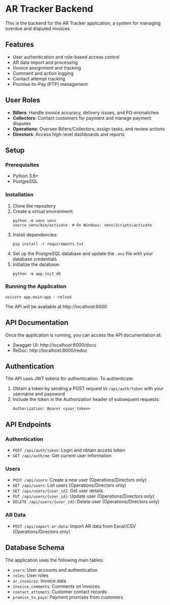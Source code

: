 # AR Tracker Backend

This is the backend for the AR Tracker application, a system for managing overdue and disputed invoices.

## Features

- User authentication and role-based access control
- AR data import and processing
- Invoice assignment and tracking
- Comment and action logging
- Contact attempt tracking
- Promise-to-Pay (PTP) management

## User Roles

- **Billers**: Handle invoice accuracy, delivery issues, and PO mismatches
- **Collectors**: Contact customers for payment and manage payment disputes
- **Operations**: Oversee Billers/Collectors, assign tasks, and review actions
- **Directors**: Access high-level dashboards and reports

## Setup

### Prerequisites

- Python 3.8+
- PostgreSQL

### Installation

1. Clone the repository
2. Create a virtual environment:
   ```
   python -m venv venv
   source venv/bin/activate  # On Windows: venv\Scripts\activate
   ```
3. Install dependencies:
   ```
   pip install -r requirements.txt
   ```
4. Set up the PostgreSQL database and update the `.env` file with your database credentials
5. Initialize the database:
   ```
   python -m app.init_db
   ```

### Running the Application

```
uvicorn app.main:app --reload
```

The API will be available at http://localhost:8000

## API Documentation

Once the application is running, you can access the API documentation at:
- Swagger UI: http://localhost:8000/docs
- ReDoc: http://localhost:8000/redoc

## Authentication

The API uses JWT tokens for authentication. To authenticate:

1. Obtain a token by sending a POST request to `/api/auth/token` with your username and password
2. Include the token in the Authorization header of subsequent requests:
   ```
   Authorization: Bearer <your_token>
   ```

## API Endpoints

### Authentication
- `POST /api/auth/token`: Login and obtain access token
- `GET /api/auth/me`: Get current user information

### Users
- `POST /api/users`: Create a new user (Operations/Directors only)
- `GET /api/users`: List users (Operations/Directors only)
- `GET /api/users/{user_id}`: Get user details
- `PUT /api/users/{user_id}`: Update user (Operations/Directors only)
- `DELETE /api/users/{user_id}`: Delete user (Operations/Directors only)

### AR Data
- `POST /api/import-ar-data`: Import AR data from Excel/CSV (Operations/Directors only)

## Database Schema

The application uses the following main tables:
- `users`: User accounts and authentication
- `roles`: User roles
- `ar_invoices`: Invoice data
- `invoice_comments`: Comments on invoices
- `contact_attempts`: Customer contact records
- `promise_to_pays`: Payment promises from customers 
